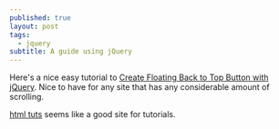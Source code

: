 ```yaml
---
published: true
layout: post
tags: 
  - jquery
subtitle: A guide using jQuery
---
```



Here's a nice easy tutorial to [Create Floating Back to Top Button with jQuery](http://html-tuts.com/back-to-top-button-jquery/). Nice to have for any site that has any considerable amount of scrolling.

[html tuts](http://html-tuts.com/) seems like a good site for tutorials.
